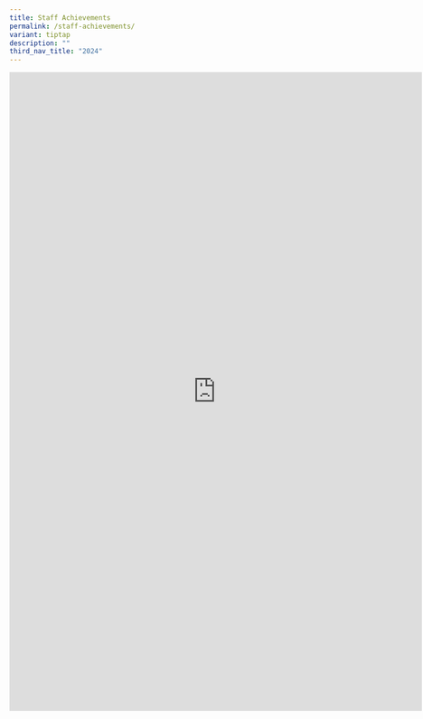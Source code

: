 ```yaml
---
title: Staff Achievements
permalink: /staff-achievements/
variant: tiptap
description: ""
third_nav_title: "2024"
---
```

<div class="iframe-wrapper">
<iframe height="1130" width="730" allowfullscreen="true" frameborder="0" src="https://docs.google.com/presentation/d/e/2PACX-1vRQKJTE5JAzZn2bJeNTlkBs5hxlKEEkZjGT2GkKF5lETKjTDS8o2mkwKxJR6D7_DGa59ne1S3w0Wgi9/embed?start=true&amp;loop=true&amp;delayms=10000"></iframe>
</div>
<p></p>